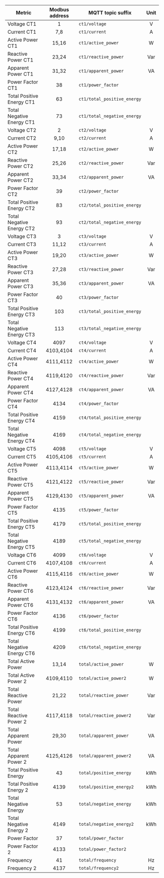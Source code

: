 |Metric|Modbus address|MQTT topic suffix|Unit|
|---|:-:|---|:-:|
|Voltage CT1|1|`ct1/voltage`|V|
|Current CT1|7,8|`ct1/current`|A|
|Active Power CT1|15,16|`ct1/active_power`|W|
|Reactive Power CT1|23,24|`ct1/reactive_power`|Var|
|Apparent Power CT1|31,32|`ct1/apparent_power`|VA|
|Power Factor CT1|38|`ct1/power_factor`||
|Total Positive Energy CT1|63|`ct1/total_positive_energy`||
|Total Negative Energy CT1|73|`ct1/total_negative_energy`||
|Voltage CT2|2|`ct2/voltage`|V|
|Current CT2|9,10|`ct2/current`|A|
|Active Power CT2|17,18|`ct2/active_power`|W|
|Reactive Power CT2|25,26|`ct2/reactive_power`|Var|
|Apparent Power CT2|33,34|`ct2/apparent_power`|VA|
|Power Factor CT2|39|`ct2/power_factor`||
|Total Positive Energy CT2|83|`ct2/total_positive_energy`||
|Total Negative Energy CT2|93|`ct2/total_negative_energy`||
|Voltage CT3|3|`ct3/voltage`|V|
|Current CT3|11,12|`ct3/current`|A|
|Active Power CT3|19,20|`ct3/active_power`|W|
|Reactive Power CT3|27,28|`ct3/reactive_power`|Var|
|Apparent Power CT3|35,36|`ct3/apparent_power`|VA|
|Power Factor CT3|40|`ct3/power_factor`||
|Total Positive Energy CT3|103|`ct3/total_positive_energy`||
|Total Negative Energy CT3|113|`ct3/total_negative_energy`||
|Voltage CT4|4097|`ct4/voltage`|V|
|Current CT4|4103,4104|`ct4/current`|A|
|Active Power CT4|4111,4112|`ct4/active_power`|W|
|Reactive Power CT4|4119,4120|`ct4/reactive_power`|Var|
|Apparent Power CT4|4127,4128|`ct4/apparent_power`|VA|
|Power Factor CT4|4134|`ct4/power_factor`||
|Total Positive Energy CT4|4159|`ct4/total_positive_energy`||
|Total Negative Energy CT4|4169|`ct4/total_negative_energy`||
|Voltage CT5|4098|`ct5/voltage`|V|
|Current CT5|4105,4106|`ct5/current`|A|
|Active Power CT5|4113,4114|`ct5/active_power`|W|
|Reactive Power CT5|4121,4122|`ct5/reactive_power`|Var|
|Apparent Power CT5|4129,4130|`ct5/apparent_power`|VA|
|Power Factor CT5|4135|`ct5/power_factor`||
|Total Positive Energy CT5|4179|`ct5/total_positive_energy`||
|Total Negative Energy CT5|4189|`ct5/total_negative_energy`||
|Voltage CT6|4099|`ct6/voltage`|V|
|Current CT6|4107,4108|`ct6/current`|A|
|Active Power CT6|4115,4116|`ct6/active_power`|W|
|Reactive Power CT6|4123,4124|`ct6/reactive_power`|Var|
|Apparent Power CT6|4131,4132|`ct6/apparent_power`|VA|
|Power Factor CT6|4136|`ct6/power_factor`||
|Total Positive Energy CT6|4199|`ct6/total_positive_energy`||
|Total Negative Energy CT6|4209|`ct6/total_negative_energy`||
|Total Active Power|13,14|`total/active_power`|W|
|Total Active Power 2|4109,4110|`total/active_power2`|W|
|Total Reactive Power|21,22|`total/reactive_power`|Var|
|Total Reactive Power 2|4117,4118|`total/reactive_power2`|Var|
|Total Apparent Power|29,30|`total/apparent_power`|VA|
|Total Apparent Power 2|4125,4126|`total/apparent_power2`|VA|
|Total Positive Energy|43|`total/positive_energy`|kWh|
|Total Positive Energy 2|4139|`total/positive_energy2`|kWh|
|Total Negative Energy|53|`total/negative_energy`|kWh|
|Total Negative Energy 2|4149|`total/negative_energy2`|kWh|
|Power Factor|37|`total/power_factor`||
|Power Factor 2|4133|`total/power_factor2`||
|Frequency|41|`total/frequency`|Hz|
|Frequency 2|4137|`total/frequency2`|Hz|
